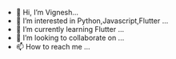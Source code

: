 - 👋 Hi, I’m Vignesh...
- 👀 I’m interested in Python,Javascript,Flutter  ...
- 🌱 I’m currently learning  Flutter ...
- 💞️ I’m looking to collaborate on ...
- 📫 How to reach me ...

<!---
brutev/brutev is a ✨ special ✨ repository because its `README.md` (this file) appears on your GitHub profile.
You can click the Preview link to take a look at your changes.
--->
